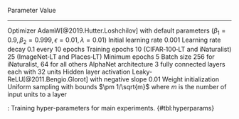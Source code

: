 Parameter                Value
-----------------------  -----------------------------------------------------------
Optimizer                AdamW[@2019.Hutter.Loshchilov] with default parameters
                         ($\beta_1=0.9, \beta_2=0.999, \epsilon=0.01, \lambda=0.01$)
Initial learning rate    $0.001$
Learning rate decay      $0.1$ every 10 epochs
Training epochs          10 (CIFAR‑100‑LT and iNaturalist)
                         25 (ImageNet‑LT and Places‑LT)
Minimum epochs           5
Batch size               256 for iNaturalist, 64 for all others
AlphaNet architecture    3 fully connected layers each with 32 units
Hidden layer activation  Leaky-ReLU[@2011.Bengio.Glorot] with negative slope 0.01
Weight initialization    Uniform sampling with bounds $\pm 1/\sqrt{m}$
                         where $m$ is the number of input units to a layer

: Training hyper-parameters for main experiments. {#tbl:hyperparams}
